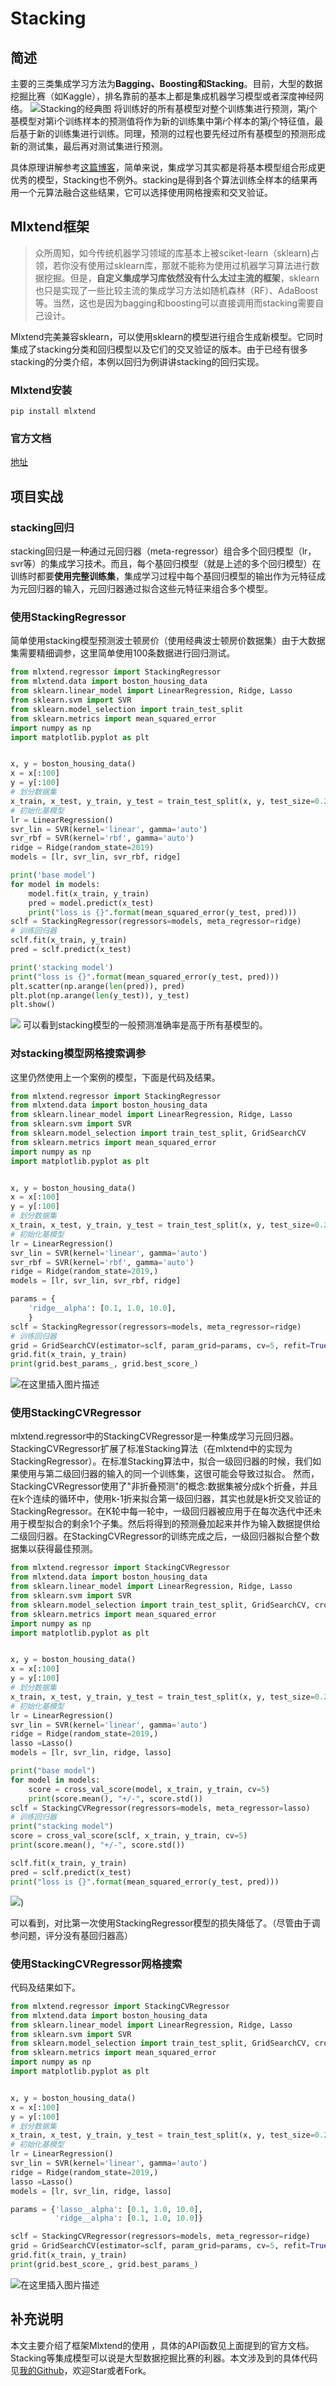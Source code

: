 # Stacking
##  简述
主要的三类集成学习方法为**Bagging、Boosting和Stacking**。目前，大型的数据挖掘比赛（如Kaggle），排名靠前的基本上都是集成机器学习模型或者深度神经网络。
 ![Stacking的经典图](https://img-blog.csdnimg.cn/20190412163905109.png#pic_center)
将训练好的所有基模型对整个训练集进行预测，第$j$个基模型对第i个训练样本的预测值将作为新的训练集中第$i$个样本的第$j$个特征值，最后基于新的训练集进行训练。同理，预测的过程也要先经过所有基模型的预测形成新的测试集，最后再对测试集进行预测。

具体原理讲解参考[这篇博客](https://blog.csdn.net/wstcjf/article/details/77989963)，简单来说，集成学习其实都是将基本模型组合形成更优秀的模型，Stacking也不例外。stacking是得到各个算法训练全样本的结果再用一个元算法融合这些结果，它可以选择使用网格搜索和交叉验证。

## Mlxtend框架
>  众所周知，如今传统机器学习领域的库基本上被sciket-learn（sklearn)占领，若你没有使用过sklearn库，那就不能称为使用过机器学习算法进行数据挖掘。但是，**自定义集成学习库依然没有什么太过主流的框架**，sklearn也只是实现了一些比较主流的集成学习方法如随机森林（RF）、AdaBoost等。当然，这也是因为bagging和boosting可以直接调用而stacking需要自己设计。

Mlxtend完美兼容sklearn，可以使用sklearn的模型进行组合生成新模型。它同时集成了stacking分类和回归模型以及它们的交叉验证的版本。由于已经有很多stacking的分类介绍，本例以回归为例讲讲stacking的回归实现。

### Mlxtend安装
`pip install mlxtend`
### 官方文档
 [地址](http://rasbt.github.io/mlxtend/)

## 项目实战

### stacking回归
 stacking回归是一种通过元回归器（meta-regressor）组合多个回归模型（lr，svr等）的集成学习技术。而且，每个基回归模型（就是上述的多个回归模型）在训练时都要**使用完整训练集**，集成学习过程中每个基回归模型的输出作为元特征成为元回归器的输入，元回归器通过拟合这些元特征来组合多个模型。

### 使用StackingRegressor
简单使用stacking模型预测波士顿房价（使用经典波士顿房价数据集）由于大数据集需要精细调参，这里简单使用100条数据进行回归测试。
```python
from mlxtend.regressor import StackingRegressor
from mlxtend.data import boston_housing_data
from sklearn.linear_model import LinearRegression, Ridge, Lasso
from sklearn.svm import SVR
from sklearn.model_selection import train_test_split
from sklearn.metrics import mean_squared_error
import numpy as np
import matplotlib.pyplot as plt


x, y = boston_housing_data()
x = x[:100]
y = y[:100]
# 划分数据集
x_train, x_test, y_train, y_test = train_test_split(x, y, test_size=0.2)
# 初始化基模型
lr = LinearRegression()
svr_lin = SVR(kernel='linear', gamma='auto')
svr_rbf = SVR(kernel='rbf', gamma='auto')
ridge = Ridge(random_state=2019)
models = [lr, svr_lin, svr_rbf, ridge]

print('base model')
for model in models:
    model.fit(x_train, y_train)
    pred = model.predict(x_test)
    print("loss is {}".format(mean_squared_error(y_test, pred)))
sclf = StackingRegressor(regressors=models, meta_regressor=ridge)
# 训练回归器
sclf.fit(x_train, y_train)
pred = sclf.predict(x_test)

print('stacking model')
print("loss is {}".format(mean_squared_error(y_test, pred)))
plt.scatter(np.arange(len(pred)), pred)
plt.plot(np.arange(len(y_test)), y_test)
plt.show()
```
![](https://img-blog.csdnimg.cn/20190412182324699.png)
可以看到stacking模型的一般预测准确率是高于所有基模型的。

### 对stacking模型网格搜索调参
这里仍然使用上一个案例的模型，下面是代码及结果。
```python
from mlxtend.regressor import StackingRegressor
from mlxtend.data import boston_housing_data
from sklearn.linear_model import LinearRegression, Ridge, Lasso
from sklearn.svm import SVR
from sklearn.model_selection import train_test_split, GridSearchCV
from sklearn.metrics import mean_squared_error
import numpy as np
import matplotlib.pyplot as plt


x, y = boston_housing_data()
x = x[:100]
y = y[:100]
# 划分数据集
x_train, x_test, y_train, y_test = train_test_split(x, y, test_size=0.2)
# 初始化基模型
lr = LinearRegression()
svr_lin = SVR(kernel='linear', gamma='auto')
svr_rbf = SVR(kernel='rbf', gamma='auto')
ridge = Ridge(random_state=2019,)
models = [lr, svr_lin, svr_rbf, ridge]

params = {
    'ridge__alpha': [0.1, 1.0, 10.0],
    }
sclf = StackingRegressor(regressors=models, meta_regressor=ridge)
# 训练回归器
grid = GridSearchCV(estimator=sclf, param_grid=params, cv=5, refit=True)
grid.fit(x_train, y_train)
print(grid.best_params_, grid.best_score_)
```
![在这里插入图片描述](https://img-blog.csdnimg.cn/20200929154935580.png#pic_center)

### 使用StackingCVRegressor
mlxtend.regressor中的StackingCVRegressor是一种集成学习元回归器。StackingCVRegressor扩展了标准Stacking算法（在mlxtend中的实现为StackingRegressor）。在标准Stacking算法中，拟合一级回归器的时候，我们如果使用与第二级回归器的输入的同一个训练集，这很可能会导致过拟合。 然而，StackingCVRegressor使用了"非折叠预测"的概念:数据集被分成k个折叠，并且在k个连续的循环中，使用k-1折来拟合第一级回归器，其实也就是k折交叉验证的StackingRegressor。在K轮中每一轮中，一级回归器被应用于在每次迭代中还未用于模型拟合的剩余1个子集。然后将得到的预测叠加起来并作为输入数据提供给二级回归器。在StackingCVRegressor的训练完成之后，一级回归器拟合整个数据集以获得最佳预测。
```python
from mlxtend.regressor import StackingCVRegressor
from mlxtend.data import boston_housing_data
from sklearn.linear_model import LinearRegression, Ridge, Lasso
from sklearn.svm import SVR
from sklearn.model_selection import train_test_split, GridSearchCV, cross_val_score
from sklearn.metrics import mean_squared_error
import numpy as np
import matplotlib.pyplot as plt


x, y = boston_housing_data()
x = x[:100]
y = y[:100]
# 划分数据集
x_train, x_test, y_train, y_test = train_test_split(x, y, test_size=0.2)
# 初始化基模型
lr = LinearRegression()
svr_lin = SVR(kernel='linear', gamma='auto')
ridge = Ridge(random_state=2019,)
lasso =Lasso()
models = [lr, svr_lin, ridge, lasso]

print("base model")
for model in models:
    score = cross_val_score(model, x_train, y_train, cv=5)
    print(score.mean(), "+/-", score.std())
sclf = StackingCVRegressor(regressors=models, meta_regressor=lasso)
# 训练回归器
print("stacking model")
score = cross_val_score(sclf, x_train, y_train, cv=5)
print(score.mean(), "+/-", score.std())

sclf.fit(x_train, y_train)
pred = sclf.predict(x_test)
print("loss is {}".format(mean_squared_error(y_test, pred)))
```
![](https://img-blog.csdnimg.cn/20190412192135693.png))

可以看到，对比第一次使用StackingRegressor模型的损失降低了。（尽管由于调参问题，评分没有基回归器高）

### 使用StackingCVRegressor网格搜索
代码及结果如下。
```python
from mlxtend.regressor import StackingCVRegressor
from mlxtend.data import boston_housing_data
from sklearn.linear_model import LinearRegression, Ridge, Lasso
from sklearn.svm import SVR
from sklearn.model_selection import train_test_split, GridSearchCV, cross_val_score
from sklearn.metrics import mean_squared_error
import numpy as np
import matplotlib.pyplot as plt


x, y = boston_housing_data()
x = x[:100]
y = y[:100]
# 划分数据集
x_train, x_test, y_train, y_test = train_test_split(x, y, test_size=0.2)
# 初始化基模型
lr = LinearRegression()
svr_lin = SVR(kernel='linear', gamma='auto')
ridge = Ridge(random_state=2019,)
lasso =Lasso()
models = [lr, svr_lin, ridge, lasso]

params = {'lasso__alpha': [0.1, 1.0, 10.0],
          'ridge__alpha': [0.1, 1.0, 10.0]}

sclf = StackingCVRegressor(regressors=models, meta_regressor=ridge)
grid = GridSearchCV(estimator=sclf, param_grid=params, cv=5, refit=True)
grid.fit(x_train, y_train)
print(grid.best_score_, grid.best_params_)
```
![在这里插入图片描述](https://img-blog.csdnimg.cn/20200929155211264.png#pic_center)

## 补充说明
本文主要介绍了框架Mlxtend的使用 ，具体的API函数见上面提到的官方文档。Stacking等集成模型可以说是大型数据挖掘比赛的利器。本文涉及到的具体代码见[我的Github](https://github.com/luanshiyinyang/Stacking)，欢迎Star或者Fork。
